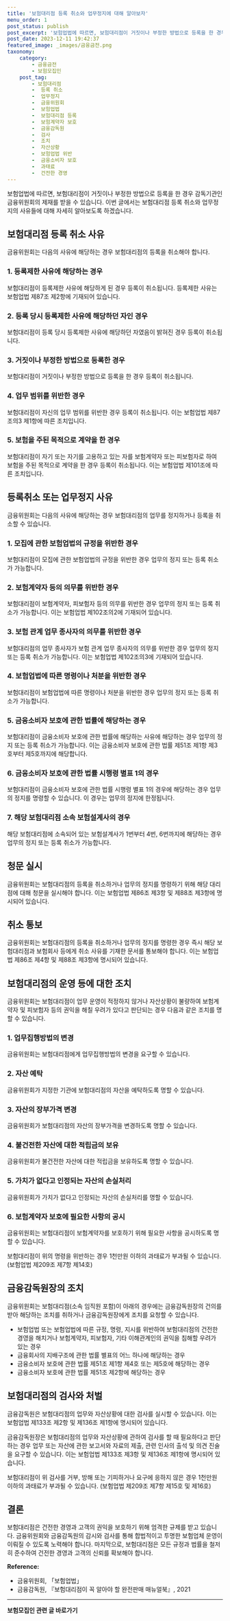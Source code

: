 ```yaml
---
title: '보험대리점 등록 취소와 업무정지에 대해 알아보자'
menu_order: 1
post_status: publish
post_excerpt: '보험업법에 따르면, 보험대리점이 거짓이나 부정한 방법으로 등록을 한 경우 감독기관인 금융위원회의 제재를 받을 수 있습니다. 이번 글에서는 보험대리점 등록 취소와 업무정지의 사유들에 대해 자세히 알아보도록 하겠습니다.'
post_date: 2023-12-11 19:42:37
featured_image: _images/금융금전.png
taxonomy:
    category:
        - 금융금전
        - 보험모집인
    post_tag:
        - 보험대리점
        -  등록 취소
        -  업무정지
        -  금융위원회
        -  보험업법
        -  보험대리점 등록
        -  보험계약자 보호
        -  금융감독원
        -  검사
        -  조치
        -  자산상황
        -  보험업법 위반
        -  금융소비자 보호
        -  과태료
        -  건전한 경영
---
```



보험업법에 따르면, 보험대리점이 거짓이나 부정한 방법으로 등록을 한 경우 감독기관인 금융위원회의 제재를 받을 수 있습니다. 이번 글에서는 보험대리점 등록 취소와 업무정지의 사유들에 대해 자세히 알아보도록 하겠습니다.

## 보험대리점 등록 취소 사유
금융위원회는 다음의 사유에 해당하는 경우 보험대리점의 등록을 취소해야 합니다.

### 1. 등록제한 사유에 해당하는 경우
보험대리점이 등록제한 사유에 해당하게 된 경우 등록이 취소됩니다. 등록제한 사유는 보험업법 제87조 제2항에 기재되어 있습니다.

### 2. 등록 당시 등록제한 사유에 해당하던 자인 경우
보험대리점이 등록 당시 등록제한 사유에 해당하던 자였음이 밝혀진 경우 등록이 취소됩니다.

### 3. 거짓이나 부정한 방법으로 등록한 경우
보험대리점이 거짓이나 부정한 방법으로 등록을 한 경우 등록이 취소됩니다.

### 4. 업무 범위를 위반한 경우
보험대리점이 자신의 업무 범위를 위반한 경우 등록이 취소됩니다. 이는 보험업법 제87조의3 제1항에 따른 조치입니다.

### 5. 보험을 주된 목적으로 계약을 한 경우
보험대리점이 자기 또는 자기를 고용하고 있는 자를 보험계약자 또는 피보험자로 하여 보험을 주된 목적으로 계약을 한 경우 등록이 취소됩니다. 이는 보험업법 제101조에 따른 조치입니다.

## 등록취소 또는 업무정지 사유
금융위원회는 다음의 사유에 해당하는 경우 보험대리점의 업무를 정지하거나 등록을 취소할 수 있습니다.

### 1. 모집에 관한 보험업법의 규정을 위반한 경우
보험대리점이 모집에 관한 보험업법의 규정을 위반한 경우 업무의 정지 또는 등록 취소가 가능합니다.

### 2. 보험계약자 등의 의무를 위반한 경우
보험대리점이 보험계약자, 피보험자 등의 의무를 위반한 경우 업무의 정지 또는 등록 취소가 가능합니다. 이는 보험업법 제102조의2에 기재되어 있습니다.

### 3. 보험 관계 업무 종사자의 의무를 위반한 경우
보험대리점의 업무 종사자가 보험 관계 업무 종사자의 의무를 위반한 경우 업무의 정지 또는 등록 취소가 가능합니다. 이는 보험업법 제102조의3에 기재되어 있습니다.

### 4. 보험업법에 따른 명령이나 처분을 위반한 경우
보험대리점이 보험업법에 따른 명령이나 처분을 위반한 경우 업무의 정지 또는 등록 취소가 가능합니다.

### 5. 금융소비자 보호에 관한 법률에 해당하는 경우
보험대리점이 금융소비자 보호에 관한 법률에 해당하는 사유에 해당하는 경우 업무의 정지 또는 등록 취소가 가능합니다. 이는 금융소비자 보호에 관한 법률 제51조 제1항 제3호부터 제5호까지에 해당합니다.

### 6. 금융소비자 보호에 관한 법률 시행령 별표 1의 경우
보험대리점이 금융소비자 보호에 관한 법률 시행령 별표 1의 경우에 해당하는 경우 업무의 정지를 명령할 수 있습니다. 이 경우는 업무의 정지에 한정됩니다.

### 7. 해당 보험대리점 소속 보험설계사의 경우
해당 보험대리점에 소속되어 있는 보험설계사가 1번부터 4번, 6번까지에 해당하는 경우 업무의 정지 또는 등록 취소가 가능합니다.

## 청문 실시
금융위원회는 보험대리점의 등록을 취소하거나 업무의 정지를 명령하기 위해 해당 대리점에 대해 청문을 실시해야 합니다. 이는 보험업법 제86조 제3항 및 제88조 제3항에 명시되어 있습니다.

## 취소 통보
금융위원회는 보험대리점의 등록을 취소하거나 업무의 정지를 명령한 경우 즉시 해당 보험대리점과 보험회사 등에게 취소 사유를 기재한 문서를 통보해야 합니다. 이는 보험업법 제86조 제4항 및 제88조 제3항에 명시되어 있습니다.

## 보험대리점의 운영 등에 대한 조치
금융위원회는 보험대리점이 업무 운영이 적정하지 않거나 자산상황이 불량하여 보험계약자 및 피보험자 등의 권익을 해칠 우려가 있다고 판단되는 경우 다음과 같은 조치를 명할 수 있습니다.

### 1. 업무집행방법의 변경
금융위원회는 보험대리점에게 업무집행방법의 변경을 요구할 수 있습니다.

### 2. 자산 예탁
금융위원회가 지정한 기관에 보험대리점의 자산을 예탁하도록 명할 수 있습니다.

### 3. 자산의 장부가격 변경
금융위원회가 보험대리점의 자산의 장부가격을 변경하도록 명할 수 있습니다.

### 4. 불건전한 자산에 대한 적립금의 보유
금융위원회가 불건전한 자산에 대한 적립금을 보유하도록 명할 수 있습니다.

### 5. 가치가 없다고 인정되는 자산의 손실처리
금융위원회가 가치가 없다고 인정되는 자산의 손실처리를 명할 수 있습니다.

### 6. 보험계약자 보호에 필요한 사항의 공시
금융위원회는 보험대리점이 보험계약자를 보호하기 위해 필요한 사항을 공시하도록 명할 수 있습니다.

보험대리점이 위의 명령을 위반하는 경우 1천만원 이하의 과태료가 부과될 수 있습니다. (보험업법 제209조 제7항 제14호)

## 금융감독원장의 조치
금융위원회는 보험대리점(소속 임직원 포함)이 아래의 경우에는 금융감독원장의 건의를 받아 해당하는 조치를 취하거나 금융감독원장에게 조치를 요청할 수 있습니다.

- 보험업법 또는 보험업법에 따른 규정, 명령, 지시를 위반하여 보험대리점의 건전한 경영을 해치거나 보험계약자, 피보험자, 기타 이해관계인의 권익을 침해할 우려가 있는 경우
- 금융회사의 지배구조에 관한 법률 별표의 어느 하나에 해당하는 경우
- 금융소비자 보호에 관한 법률 제51조 제1항 제4호 또는 제5호에 해당하는 경우
- 금융소비자 보호에 관한 법률 제51조 제2항에 해당하는 경우

## 보험대리점의 검사와 처벌
금융감독원은 보험대리점의 업무와 자산상황에 대한 검사를 실시할 수 있습니다. 이는 보험업법 제133조 제2항 및 제136조 제1항에 명시되어 있습니다.

금융감독원장은 보험대리점의 업무와 자산상황에 관하여 검사를 할 때 필요하다고 판단하는 경우 업무 또는 자산에 관한 보고서와 자료의 제출, 관련 인사의 출석 및 의견 진술을 요구할 수 있습니다. 이는 보험업법 제133조 제3항 및 제136조 제1항에 명시되어 있습니다.

보험대리점이 위 검사를 거부, 방해 또는 기피하거나 요구에 응하지 않은 경우 1천만원 이하의 과태료가 부과될 수 있습니다. (보험업법 제209조 제7항 제15호 및 제16호)

## 결론

보험대리점은 건전한 경영과 고객의 권익을 보호하기 위해 엄격한 규제를 받고 있습니다. 금융위원회와 금융감독원의 감시와 검사를 통해 합법적이고 투명한 보험업체 운영이 이뤄질 수 있도록 노력해야 합니다. 마지막으로, 보험대리점은 모든 규정과 법률을 철저히 준수하여 건전한 경영과 고객의 신뢰를 확보해야 합니다.

**Reference:**

- 금융위원회, 「보험업법」
- 금융감독원, 『보험대리점이 꼭 알아야 할 완전판매 매뉴얼북』, 2021
<!-- wp:separator -->
<hr class="wp-block-separator has-alpha-channel-opacity"/>
<!-- /wp:separator -->

<!-- wp:group {"backgroundColor":"base","layout":{"type":"constrained"}} -->
<div class="wp-block-group has-base-background-color has-background"><!-- wp:paragraph {"align":"center","fontSize":"medium"} -->
<p class="has-text-align-center has-large-font-size"><strong>보험모집인 관련 글 바로가기</strong></p>
<!-- /wp:paragraph -->


<!-- wp:latest-posts
{"categories":[{"id":15486,"count":19,"description":"","link":"https://uknowlaw.com/category/%eb%b3%b4%ed%97%98%eb%aa%a8%ec%a7%91%ec%9d%b8/","name":"보험모집인","slug":"보험모집인","taxonomy":"category","parent":0,"meta":[],"_links":{"self":[{"href":"https://uknowlaw.com/wp-json/wp/v2/categories/15486"}],"collection":[{"href":"https://uknowlaw.com/wp-json/wp/v2/categories"}],"about":[{"href":"https://uknowlaw.com/wp-json/wp/v2/taxonomies/category"}],"wp:post_type":[{"href":"https://uknowlaw.com/wp-json/wp/v2/posts?categories=15486"}],"curies":[{"name":"wp","href":"https://api.w.org/{rel}","templated":true}]}}],"postsToShow":100,"excerptLength":28,"postLayout":"grid","columns":2,"featuredImageAlign":"left","featuredImageSizeSlug":"large","fontSize":"small"} /--></div>
<!-- /wp:group -->